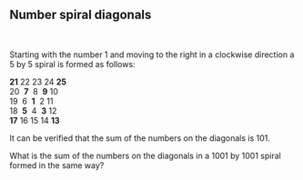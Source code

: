 ## Number spiral diagonals
<br>
<p>Starting with the number 1 and moving to the right in a clockwise direction a 5 by 5 spiral is formed as follows:</p>
<p class="monospace center"><span class="red"><b>21</b></span> 22 23 24 <span class="red"><b>25</b></span><br />
20  <span class="red"><b>7</b></span>  8  <span class="red"><b>9</b></span> 10<br />
19  6  <span class="red"><b>1</b></span>  2 11<br />
18  <span class="red"><b>5</b></span>  4  <span class="red"><b>3</b></span> 12<br /><span class="red"><b>17</b></span> 16 15 14 <span class="red"><b>13</b></span></p>
<p>It can be verified that the sum of the numbers on the diagonals is 101.</p>
<p>What is the sum of the numbers on the diagonals in a 1001 by 1001 spiral formed in the same way?</p>

